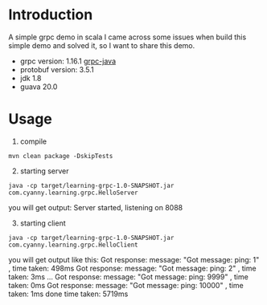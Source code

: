 # Introduction

A simple grpc demo in scala
I came across some issues when build this simple demo and solved it, so I want to share this demo.

+ grpc version: 1.16.1 [grpc-java](https://github.com/grpc/grpc-java)
+ protobuf version: 3.5.1
+ jdk 1.8
+ guava 20.0

# Usage

1. compile

```
mvn clean package -DskipTests
```

2. starting server

```
java -cp target/learning-grpc-1.0-SNAPSHOT.jar com.cyanny.learning.grpc.HelloServer
```
you will get output:
Server started, listening on 8088

3. starting client

```
java -cp target/learning-grpc-1.0-SNAPSHOT.jar com.cyanny.learning.grpc.HelloClient
```

you will get output like this:
Got response: message: "Got message: ping: 1"
, time taken: 498ms
Got response: message: "Got message: ping: 2"
, time taken: 3ms
...
Got response: message: "Got message: ping: 9999"
, time taken: 0ms
Got response: message: "Got message: ping: 10000"
, time taken: 1ms
done time taken: 5719ms

